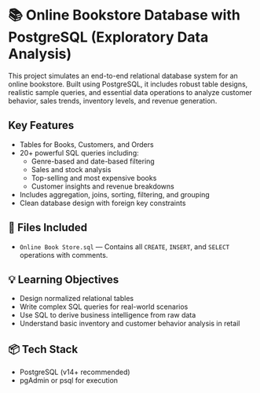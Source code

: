 # 📚 Online Bookstore Database with PostgreSQL (Exploratory Data Analysis)

This project simulates an end-to-end relational database system for an online bookstore. Built using PostgreSQL, it includes robust table designs, realistic sample queries, and essential data operations to analyze customer behavior, sales trends, inventory levels, and revenue generation.

## Key Features

- Tables for Books, Customers, and Orders
- 20+ powerful SQL queries including:
  - Genre-based and date-based filtering
  - Sales and stock analysis
  - Top-selling and most expensive books
  - Customer insights and revenue breakdowns
- Includes aggregation, joins, sorting, filtering, and grouping
- Clean database design with foreign key constraints

## 📂 Files Included
- `Online Book Store.sql` — Contains all `CREATE`, `INSERT`, and `SELECT` operations with comments.

## 💡 Learning Objectives

- Design normalized relational tables
- Write complex SQL queries for real-world scenarios
- Use SQL to derive business intelligence from raw data
- Understand basic inventory and customer behavior analysis in retail

## 📦 Tech Stack
- PostgreSQL (v14+ recommended)
- pgAdmin or psql for execution
